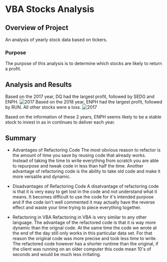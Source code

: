 # VBA Stocks Analysis

## Overview of Project
An analysis of yearly stock data based on tickers.

### Purpose
The purpose of this analysis is to determine which stocks are likely to return a profit.

## Analysis and Results
Based on the 2017 year, DQ had the largest profit, followed by SEDG and ENPH.
![2017]( "2017")
Based on the 2018 year, ENPH had the largest profit, followed by RUN. All other stocks were a loss.
![2017]( "2017")

Based on the information of these 2 years, ENPH seems likely to be a stable stock to invest in as in continues to deliver each year.

## Summary

- Advantages of Refactoring Code
The most obvious reason to refactor is the amount of time you save by reusing code that already works. Instead of taking the time to write everything from scratch
you are able to repurpose and tweak code in less than half the time. Another advantage of refactoring code is the ability to take old code
and make it more versatile and dynamic.

- Disadvantages of Refactoring Code
A disatvantage of refactoring code is that it is very easy to get lost in the code and not understand what it means. It becomes difficult
to use the code for it's intended purpose and if the code isn't well commented it may actually have the reverse effect and waste your time
trying to piece everything together.

- Refactoring in VBA
Refactoring in VBA is very similar to any other language. The advantage of the refactored code is that it is way more dynamic than the orignal code.
At the same time the code we wrote at the end of the day still only works in this particular data set. For that reason the original code was more precise
and took less time to write. The refactored code however has a shorter runtime than the original, if the client was running on an older computer
this code mean 10's of seconds and would be much less irritating.


